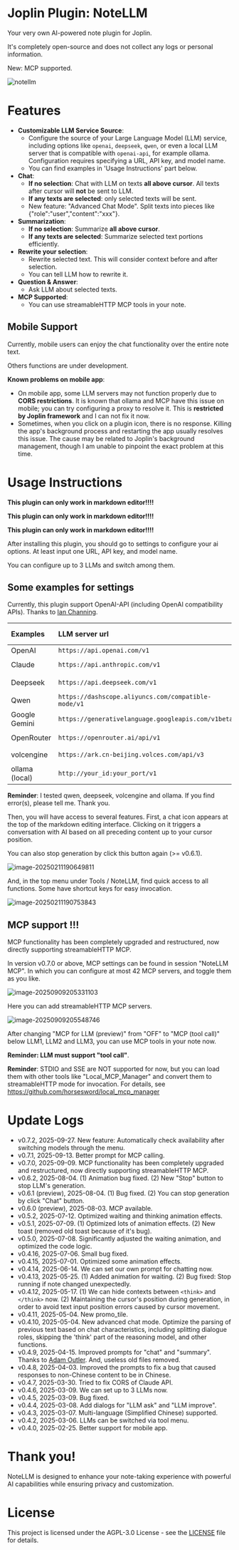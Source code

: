 # Joplin Plugin: NoteLLM

Your very own AI-powered note plugin for Joplin. 

It's completely open-source and does not collect any logs or personal information.

New: MCP supported.

![notellm](./_img/notellm.gif)

# Features

- **Customizable LLM Service Source**: 
    - Configure the source of your Large Language Model (LLM) service, including options like `openai`, `deepseek`, `qwen`, or even a local LLM server that is compatible with `openai-api`, for example ollama. Configuration requires specifying a URL, API key, and model name.
    - You can find examples in 'Usage Instructions' part below.
- **Chat**: 
    - **If no selection**: Chat with LLM on texts **all above cursor**. All texts after cursor will **not** be sent to LLM.
    - **If any texts are selected**: only selected texts will be sent.
    - New feature: "Advanced Chat Mode". Split texts into pieces like {"role":"user","content":"xxx"}.
- **Summarization**: 
    - **If no selection**: Summarize **all above cursor**.
    - **If any texts are selected**: Summarize selected text portions efficiently. 
- **Rewrite your selection**: 
    - Rewrite selected text. This will consider context before and after selection. 
    - You can tell LLM how to rewrite it.
- **Question & Answer**: 
    - Ask LLM about selected texts.
- **MCP Supported**:
    - You can use streamableHTTP MCP tools in your note.  

## Mobile Support

Currently, mobile users can enjoy the chat functionality over the entire note text. 

Others functions are under development.

**Known problems on mobile app**:
- On mobile app, some LLM servers may not function properly due to **CORS restrictions**. It is known that ollama and MCP have this issue on mobile; you can try configuring a proxy to resolve it. This is **restricted by Joplin framework** and I can not fix it now.
- Sometimes, when you click on a plugin icon, there is no response. Killing the app's background process and restarting the app usually resolves this issue. The cause may be related to Joplin's background management, though I am unable to pinpoint the exact problem at this time.

# Usage Instructions

**This plugin can only work in markdown editor!!!!**

**This plugin can only work in markdown editor!!!!**

**This plugin can only work in markdown editor!!!!**

After installing this plugin, you should go to settings to configure your ai options. At least input one URL, API key, and model name.

You can configure up to 3 LLMs and switch among them.

## Some examples for settings

Currently, this plugin support OpenAI-API (including OpenAI compatibility APIs). Thanks to [Ian Channing](https://github.com/ianchanning).

| Examples | LLM server url | LLM model name (examples) |
| :----------------------------------------- | :--------------------------------------- | ------------------------------------------ |
| OpenAI | `https://api.openai.com/v1` | `o3` |
| Claude | `https://api.anthropic.com/v1` | `claude-3-7-sonnet-20250219` |
| Deepseek | `https://api.deepseek.com/v1` | `deepseek-chat`,  or `deepseek-reasoner` |
| Qwen | `https://dashscope.aliyuncs.com/compatible-mode/v1` | `qwen-plus` |
| Google Gemini | `https://generativelanguage.googleapis.com/v1beta` | `gemini-2.0-flash` |
| OpenRouter | `https://openrouter.ai/api/v1` | `google/gemini-2.5-flash` |
| volcengine | `https://ark.cn-beijing.volces.com/api/v3` | `doubao-1.5-pro-32k` |
| ollama (local) | `http://your_id:your_port/v1` | `(YOUR_MODEL_NAME)` |

**Reminder**: I tested qwen, deepseek, volcengine and ollama. If you find error(s), please tell me. Thank you.



Then, you will have access to several features. First, a chat icon appears at the top of the markdown editing interface. Clicking on it triggers a conversation with AI based on all preceding content up to your cursor position.

You can also stop generation by click this button again (>= v0.6.1).

![image-20250211190649811](./_img/image-20250211190649811.png)

And, in the top menu under Tools / NoteLLM, find quick access to all functions. Some have shortcut keys for easy invocation.

![image-20250211190753843](./_img/image-20250211190753843.png)

## MCP support !!!

MCP functionality has been completely upgraded and restructured, now directly supporting streamableHTTP MCP.

In version v0.7.0 or above, MCP settings can be found in session "NoteLLM MCP". In which you can configure at most 42 MCP servers, and toggle them as you like.

![image-20250909205331103](./_img/image-20250909205331103.png)

Here you can add streamableHTTP MCP servers.

![image-20250909205548746](./_img/image-20250909205548746.png)



After changing "MCP for LLM (preview)" from "OFF" to "MCP (tool call)" below LLM1, LLM2 and LLM3, you can use MCP tools in your note now. 

**Reminder: LLM must support "tool call"**.

**Reminder**: STDIO and SSE are NOT supported for now, but you can load them with other tools like "Local_MCP_Manager" and convert them to streamableHTTP mode for invocation. For details, see https://github.com/horsesword/local_mcp_manager




# Update Logs

- v0.7.2, 2025-09-27. New feature: Automatically check availability after switching models through the menu.
- v0.7.1, 2025-09-13. Better prompt for MCP calling.
- v0.7.0, 2025-09-09. MCP functionality has been completely upgraded and restructured, now directly supporting streamableHTTP MCP.
- v0.6.2, 2025-08-04. (1) Animation bug fixed. (2) New "Stop" button to stop LLM's generation.
- v0.6.1 (preview), 2025-08-04. (1) Bug fixed. (2) You can stop generation by click "Chat" button.
- v0.6.0 (preview), 2025-08-03. MCP available.
- v0.5.2, 2025-07-12. Optimized waiting and thinking animation effects.
- v0.5.1, 2025-07-09. (1) Optimized lots of animation effects. (2) New toast (removed old toast because of it's bug).
- v0.5.0, 2025-07-08. Significantly adjusted the waiting animation, and optimized the code logic.
- v0.4.16, 2025-07-06. Small bug fixed.
- v0.4.15, 2025-07-01. Optimized some animation effects.
- v0.4.14, 2025-06-14. We can set our own prompt for chatting now.
- v0.4.13, 2025-05-25. (1) Added animation for waiting. (2) Bug fixed: Stop running if note changed unexpectedly.
- v0.4.12, 2025-05-17. (1) We can hide contexts between `<think>` and `</think>` now. (2) Maintaining the cursor's position during generation, in order to avoid text input position errors caused by cursor movement.
- v0.4.11, 2025-05-04. New promo_tile.
- v0.4.10, 2025-05-04. New advanced chat mode. Optimize the parsing of previous text based on chat characteristics, including splitting dialogue roles, skipping the 'think' part of the reasoning model, and other functions.
- v0.4.9, 2025-04-15. Improved prompts for "chat" and "summary". Thanks to [Adam Outler](https://github.com/adamoutler). And, useless old files removed.
- v0.4.8, 2025-04-03. Improved the prompts to fix a bug that caused responses to non-Chinese content to be in Chinese.
- v0.4.7, 2025-03-30. Tried to fix CORS of Claude API.
- v0.4.6, 2025-03-09. We can set up to 3 LLMs now.
- v0.4.5, 2025-03-09. Bug fixed.
- v0.4.4, 2025-03-08. Add dialogs for "LLM ask" and "LLM improve".
- v0.4.3, 2025-03-07. Multi-language (Simplified Chinese) supported.
- v0.4.2, 2025-03-06. LLMs can be switched via tool menu.
- v0.4.0, 2025-02-25. Better support for mobile app.

# Thank you!

NoteLLM is designed to enhance your note-taking experience with powerful AI capabilities while ensuring privacy and customization.

# License

This project is licensed under the AGPL-3.0 License - see the [LICENSE](LICENSE) file for details.
